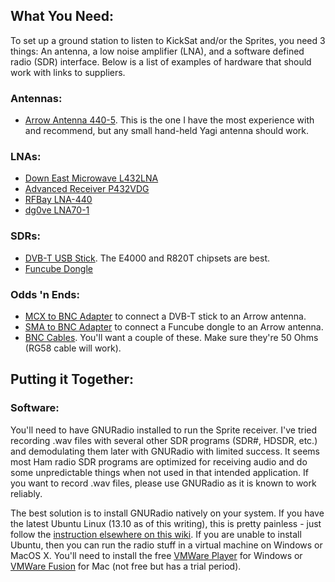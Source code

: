 ## What You Need:

To set up a ground station to listen to KickSat and/or the Sprites, you need 3 things: An antenna, a low noise amplifier (LNA), and a software defined radio (SDR) interface. Below is a list of examples of hardware that should work with links to suppliers.

### Antennas:

* [Arrow Antenna 440-5](http://arrowantennas.com/arrowii/440-5ii.html). This is the one I have the most experience with and recommend, but any small hand-held Yagi antenna should work.

### LNAs:

* [Down East Microwave L432LNA](http://www.downeastmicrowave.com/PDF/l-lna.PDF)
* [Advanced Receiver P432VDG](http://www.advancedreceiver.com/page5.html)
* [RFBay LNA-440](http://rfbay.com/LNA/LNA-440.pdf)
* [dg0ve LNA70-1](http://www.dg0ve.de/en/lna70_en.htm)

### SDRs:

* [DVB-T USB Stick](http://www.nooelec.com/store/software-defined-radio/tv28tv2-sdr-dvb-t-usb-stick-set.html#.Uxu38uddVqs). The E4000 and R820T chipsets are best.
* [Funcube Dongle](http://funcubedongle.3dcartstores.com/FUNcube-Dongle-Pro-A20_p_27.html)

### Odds 'n Ends:

* [MCX to BNC Adapter](http://www.amazon.com/Generic-Female-Right-Angle-Adapter/dp/B00EQ1UZC2/ref=sr_1_16?ie=UTF8&qid=1394326600&sr=8-16&keywords=mcx+to+bnc) to connect a DVB-T stick to an Arrow antenna.
* [SMA to BNC Adapter](http://www.amazon.com/Female-Male-Plug-Coax-Adapter/dp/B002A6CWDA/ref=sr_1_2?ie=UTF8&qid=1394327837&sr=8-2&keywords=sma+to+bnc) to connect a Funcube dongle to an Arrow antenna.
* [BNC Cables](http://www.amazon.com/s/ref=nb_sb_noss_1?url=search-alias%3Delectronics&field-keywords=BNC%20RG58). You'll want a couple of these. Make sure they're 50 Ohms (RG58 cable will work).

## Putting it Together:

### Software:

You'll need to have GNURadio installed to run the Sprite receiver. I've tried recording .wav files with several other SDR programs (SDR#, HDSDR, etc.) and demodulating them later with GNURadio with limited success. It seems most Ham radio SDR programs are optimized for receiving audio and do some unpredictable things when not used in that intended application. If you want to record .wav files, please use GNURadio as it is known to work reliably.

The best solution is to install GNURadio natively on your system. If you have the latest Ubuntu Linux (13.10 as of this writing), this is pretty painless - just follow the [instruction elsewhere on this wiki](https://github.com/zacinaction/kicksat/wiki/Installing-GNURadio-(Ubuntu)). If you are unable to install Ubuntu, then you can run the radio stuff in a virtual machine on Windows or MacOS X. You'll need to install the free [VMWare Player](https://my.vmware.com/web/vmware/free#desktop_end_user_computing/vmware_player/6_0) for Windows or [VMWare Fusion](https://my.vmware.com/web/vmware/free#desktop_end_user_computing/vmware_player/6_0) for Mac (not free but has a trial period).
